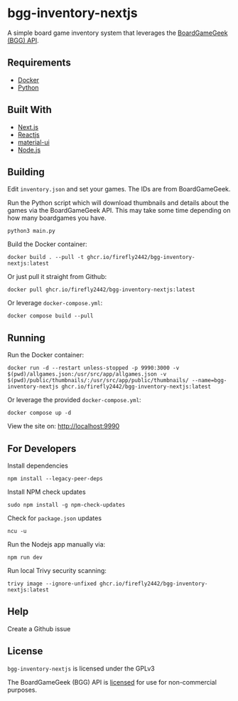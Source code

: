 # bgg-inventory-nextjs

A simple board game inventory system that leverages
the [BoardGameGeek (BGG) API](https://boardgamegeek.com/wiki/page/BGG_XML_API2).

## Requirements

* [Docker](https://www.docker.com/)
* [Python](https://www.python.org/)

## Built With

* [Next.js](https://nextjs.org/)
* [Reactjs](https://reactjs.org/)
* [material-ui](https://material-ui.com/)
* [Node.js](https://nodejs.org/)

## Building

Edit `inventory.json` and set your games.  The IDs are from BoardGameGeek.

Run the Python script which will download thumbnails and details about the
games via the BoardGameGeek API.  This may take some time depending
on how many boardgames you have.

`python3 main.py`

Build the Docker container:

```shell
docker build . --pull -t ghcr.io/firefly2442/bgg-inventory-nextjs:latest
```

Or just pull it straight from Github:

```shell
docker pull ghcr.io/firefly2442/bgg-inventory-nextjs:latest
```

Or leverage `docker-compose.yml`:

```shell
docker compose build --pull
```

## Running

Run the Docker container:

```shell
docker run -d --restart unless-stopped -p 9990:3000 -v $(pwd)/allgames.json:/usr/src/app/allgames.json -v $(pwd)/public/thumbnails/:/usr/src/app/public/thumbnails/ --name=bgg-inventory-nextjs ghcr.io/firefly2442/bgg-inventory-nextjs:latest
```

Or leverage the provided `docker-compose.yml`:

```shell
docker compose up -d
```

View the site on: [http://localhost:9990](http://localhost:9990)

## For Developers

Install dependencies

`npm install --legacy-peer-deps`

Install NPM check updates

`sudo npm install -g npm-check-updates`

Check for `package.json` updates

`ncu -u`

Run the Nodejs app manually via:

`npm run dev`

Run local Trivy security scanning:

`trivy image --ignore-unfixed ghcr.io/firefly2442/bgg-inventory-nextjs:latest`

## Help

Create a Github issue

## License

`bgg-inventory-nextjs` is licensed under the GPLv3

The BoardGameGeek (BGG) API is [licensed](https://boardgamegeek.com/wiki/page/XML_API_Terms_of_Use#)
for use for non-commercial purposes.
